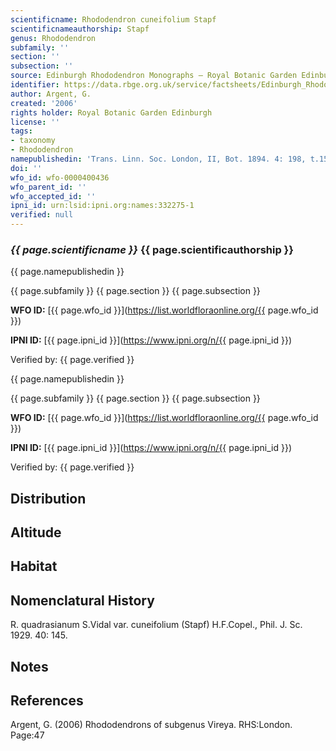```yaml
---
scientificname: Rhododendron cuneifolium Stapf
scientificnameauthorship: Stapf
genus: Rhododendron
subfamily: ''
section: ''
subsection: ''
source: Edinburgh Rhododendron Monographs – Royal Botanic Garden Edinburgh
identifier: https://data.rbge.org.uk/service/factsheets/Edinburgh_Rhododendron_Monographs.xhtml
author: Argent, G.
created: '2006'
rights holder: Royal Botanic Garden Edinburgh
license: ''
tags:
- taxonomy
- Rhododendron
namepublishedin: 'Trans. Linn. Soc. London, II, Bot. 1894. 4: 198, t.15, f.B,3.'
doi: ''
wfo_id: wfo-0000400436
wfo_parent_id: ''
wfo_accepted_id: ''
ipni_id: urn:lsid:ipni.org:names:332275-1
verified: null
---
```

### _{{ page.scientificname }}_ {{ page.scientificauthorship }}
 {{ page.namepublishedin }}

{{ page.subfamily }} {{ page.section }} {{ page.subsection }}

**WFO ID:** [{{ page.wfo_id }}](https://list.worldfloraonline.org/{{ page.wfo_id }})

**IPNI ID:** [{{ page.ipni_id }}](https://www.ipni.org/n/{{ page.ipni_id }})

Verified by: {{ page.verified }}

 {{ page.namepublishedin }}

{{ page.subfamily }} {{ page.section }} {{ page.subsection }}

**WFO ID:** [{{ page.wfo_id }}](https://list.worldfloraonline.org/{{ page.wfo_id }})

**IPNI ID:** [{{ page.ipni_id }}](https://www.ipni.org/n/{{ page.ipni_id }})

Verified by: {{ page.verified }}





## Distribution


## Altitude


## Habitat


## Nomenclatural History
R. quadrasianum S.Vidal var. cuneifolium (Stapf) H.F.Copel., Phil. J. Sc. 1929. 40: 145.
                       
## Notes


## References

Argent, G. (2006) Rhododendrons of subgenus Vireya. RHS:London. Page:47
